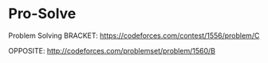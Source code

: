 # Pro-Solve
 Problem Solving
BRACKET: https://codeforces.com/contest/1556/problem/C 

OPPOSITE: http://codeforces.com/problemset/problem/1560/B
